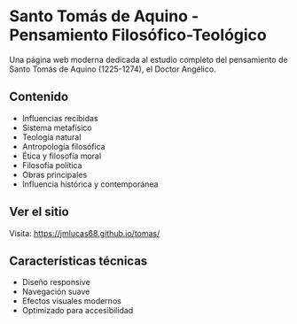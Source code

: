 # Santo Tomás de Aquino - Pensamiento Filosófico-Teológico

Una página web moderna dedicada al estudio completo del pensamiento de Santo Tomás de Aquino (1225-1274), el Doctor Angélico.

## Contenido

- Influencias recibidas
- Sistema metafísico
- Teología natural
- Antropología filosófica  
- Ética y filosofía moral
- Filosofía política
- Obras principales
- Influencia histórica y contemporánea

## Ver el sitio

Visita: https://jmlucas68.github.io/tomas/

## Características técnicas

- Diseño responsive
- Navegación suave
- Efectos visuales modernos
- Optimizado para accesibilidad

